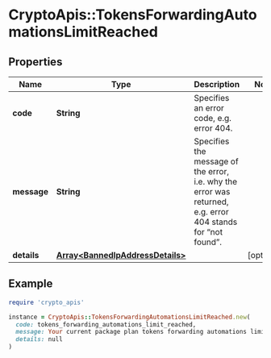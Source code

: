 # CryptoApis::TokensForwardingAutomationsLimitReached

## Properties

| Name | Type | Description | Notes |
| ---- | ---- | ----------- | ----- |
| **code** | **String** | Specifies an error code, e.g. error 404. |  |
| **message** | **String** | Specifies the message of the error, i.e. why the error was returned, e.g. error 404 stands for “not found”. |  |
| **details** | [**Array&lt;BannedIpAddressDetails&gt;**](BannedIpAddressDetails.md) |  | [optional] |

## Example

```ruby
require 'crypto_apis'

instance = CryptoApis::TokensForwardingAutomationsLimitReached.new(
  code: tokens_forwarding_automations_limit_reached,
  message: Your current package plan tokens forwarding automations limit of {automations_limit} reached. Please contact us if you need more or upgrade your plan.,
  details: null
)
```

